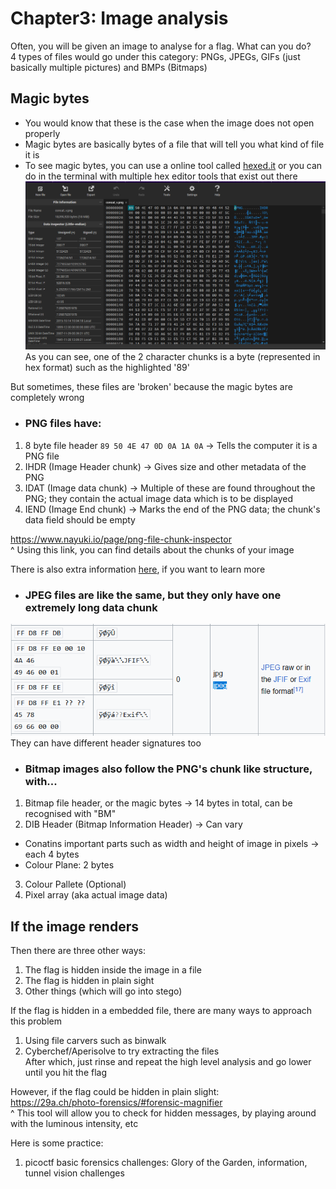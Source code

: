 #  Chapter3: Image analysis #
Often, you will be given an image to analyse for a flag. What can you do?   
4 types of files would go under this category: PNGs, JPEGs, GIFs (just basically multiple pictures) and BMPs (Bitmaps)

## Magic bytes ##
- You would know that these is the case when the image does not open properly
- Magic bytes are basically bytes of a file that will tell you what kind of file it is
- To see magic bytes, you can use a online tool called [hexed.it](https://hexed.it/) or you can do in the terminal with multiple hex editor tools that exist out there  
![alt text](images/image-2.png)  
As you can see, one of the 2 character chunks is a byte (represented in hex format) such as the highlighted '89'  

But sometimes, these files are 'broken' because the magic bytes are completely wrong

- ### PNG files have:  ###    
1) 8 byte file header `89 50 4E 47 0D 0A 1A 0A` -> Tells the computer it is a PNG file
2) IHDR (Image Header chunk) -> Gives size and other metadata of the PNG
3) IDAT (Image data chunk) -> Multiple of these are found throughout the PNG; they contain the actual image data which is to be displayed
4) IEND (Image End chunk) -> Marks the end of the PNG data; the chunk's data field should be empty

https://www.nayuki.io/page/png-file-chunk-inspector  
^ Using this link, you can find details about the chunks of your image

There is also extra information [here](http://www.libpng.org/pub/png/spec/1.2/PNG-Chunks.html), if you want to learn more

- ### JPEG files are like the same, but they only have one extremely long data chunk ###    
![alt text](images/image-4.png)  
They can have different header signatures too

- ### Bitmap images also follow the PNG's chunk like structure, with...  ###
1) Bitmap file header, or the magic bytes -> 14 bytes in total, can be recognised with "BM"
2) DIB Header (Bitmap Information Header) -> Can vary
- Conatins important parts such as width and height of image in pixels -> each 4 bytes
- Colour Plane: 2 bytes
3) Colour Pallete (Optional)
4) Pixel array (aka actual image data)

## If the image renders ##
Then there are three other ways:
1) The flag is hidden inside the image in a file
2) The flag is hidden in plain sight
3) Other things (which will go into stego)

If the flag is hidden in a embedded file, there are many ways to approach this problem  
1) Using file carvers such as binwalk
2) Cyberchef/Aperisolve to try extracting the files  
After which, just rinse and repeat the high level analysis and go lower until you hit the flag

However, if the flag could be hidden in plain slight:  
https://29a.ch/photo-forensics/#forensic-magnifier  
^ This tool will allow you to check for hidden messages, by playing around with the luminous intensity, etc 

Here is some practice:
1) picoctf basic forensics challenges: Glory of the Garden, information, tunnel vision challenges